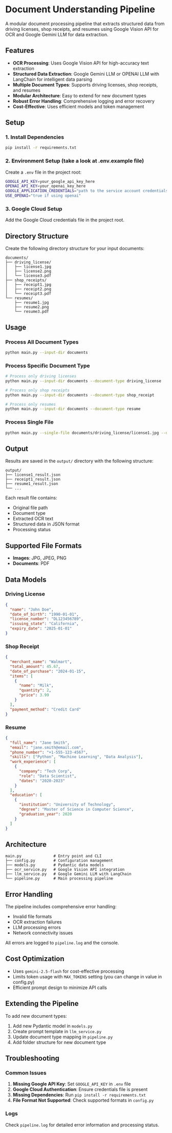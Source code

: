 # Document Understanding Pipeline

A modular document processing pipeline that extracts structured data from driving licenses, shop receipts, and resumes using Google Vision API for OCR and Google Gemini LLM for data extraction.

## Features

- **OCR Processing**: Uses Google Vision API for high-accuracy text extraction
- **Structured Data Extraction**: Google Gemini LLM or OPENAI LLM with LangChain for intelligent data parsing
- **Multiple Document Types**: Supports driving licenses, shop receipts, and resumes
- **Modular Architecture**: Easy to extend for new document types
- **Robust Error Handling**: Comprehensive logging and error recovery
- **Cost-Effective**: Uses efficient models and token management

## Setup

### 1. Install Dependencies

```bash
pip install -r requirements.txt
```

### 2. Environment Setup  (take a look at .env.example file)

Create a `.env` file in the project root:

```bash
GOOGLE_API_KEY=your_google_api_key_here
OPENAI_API_KEY=your_openai_key_here
GOOGLE_APPLICATION_CREDENTIALS="path to the service account credentials file"
USE_OPENAI="true if using openai"
```

### 3. Google Cloud Setup

Add the Google Cloud credentials file in the project root.

## Directory Structure

Create the following directory structure for your input documents:

```
documents/
├── driving_license/
│   ├── license1.jpg
│   ├── license2.png
│   └── license3.pdf
├── shop_receipts/
│   ├── receipt1.jpg
│   ├── receipt2.png
│   └── receipt3.pdf
└── resumes/
    ├── resume1.jpg
    ├── resume2.png
    └── resume3.pdf
```

## Usage

### Process All Document Types

```bash
python main.py --input-dir documents
```

### Process Specific Document Type

```bash
# Process only driving licenses
python main.py --input-dir documents --document-type driving_license

# Process only shop receipts
python main.py --input-dir documents --document-type shop_receipt

# Process only resumes
python main.py --input-dir documents --document-type resume
```

### Process Single File

```bash
python main.py --single-file documents/driving_license/license1.jpg --document-type driving_license
```

## Output

Results are saved in the `output/` directory with the following structure:

```
output/
├── license1_result.json
├── receipt1_result.json
├── resume1_result.json
└── ...
```

Each result file contains:
- Original file path
- Document type
- Extracted OCR text
- Structured data in JSON format
- Processing status

## Supported File Formats

- **Images**: JPG, JPEG, PNG
- **Documents**: PDF

## Data Models

### Driving License
```json
{
  "name": "John Doe",
  "date_of_birth": "1990-01-01",
  "license_number": "DL123456789",
  "issuing_state": "California",
  "expiry_date": "2025-01-01"
}
```

### Shop Receipt
```json
{
  "merchant_name": "Walmart",
  "total_amount": 45.67,
  "date_of_purchase": "2024-01-15",
  "items": [
    {
      "name": "Milk",
      "quantity": 2,
      "price": 3.99
    }
  ],
  "payment_method": "Credit Card"
}
```

### Resume
```json
{
  "full_name": "Jane Smith",
  "email": "jane.smith@email.com",
  "phone_number": "+1-555-123-4567",
  "skills": ["Python", "Machine Learning", "Data Analysis"],
  "work_experience": [
    {
      "company": "Tech Corp",
      "role": "Data Scientist",
      "dates": "2020-2023"
    }
  ],
  "education": [
    {
      "institution": "University of Technology",
      "degree": "Master of Science in Computer Science",
      "graduation_year": 2020
    }
  ]
}
```

## Architecture

```
main.py              # Entry point and CLI
├── config.py        # Configuration management
├── models.py        # Pydantic data models
├── ocr_service.py   # Google Vision API integration
├── llm_service.py   # Google Gemini LLM with LangChain
└── pipeline.py      # Main processing pipeline
```

## Error Handling

The pipeline includes comprehensive error handling:
- Invalid file formats
- OCR extraction failures
- LLM processing errors
- Network connectivity issues

All errors are logged to `pipeline.log` and the console.

## Cost Optimization

- Uses `gemini-2.5-flash` for cost-effective processing
- Limits token usage with `MAX_TOKENS` setting (you can change in value in config.py)
- Efficient prompt design to minimize API calls

## Extending the Pipeline

To add new document types:

1. Add new Pydantic model in `models.py`
2. Create prompt template in `llm_service.py`
3. Update document type mapping in `pipeline.py`
4. Add folder structure for new document type

## Troubleshooting

### Common Issues

1. **Missing Google API Key**: Set `GOOGLE_API_KEY` in `.env` file
2. **Google Cloud Authentication**: Ensure credentials file is present
3. **Missing Dependencies**: Run `pip install -r requirements.txt`
4. **File Format Not Supported**: Check supported formats in `config.py`

### Logs

Check `pipeline.log` for detailed error information and processing status. 
